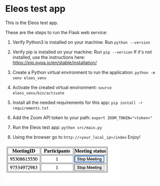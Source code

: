 # Eleos test app

This is the Eleos test app.

These are the steps to run the Flask web service:

1. Verify Python3 is installed on your machine: 
Run `python --version`

2. Verify pip is installed on your machine:
Run `pip --version` 
If it's not installed, use the instructions here: https://pip.pypa.io/en/stable/installation/

3. Create a Python virtual environment to run the application: 
`python -m venv eleos_venv
`
4. Activate the created virtual environment:
`source eleos_venv/bin/activate`

5. Install all the needed requirements for this app:
`pip install -r requirements.txt
`
6. Add the Zoom API token to your path:
`export ZOOM_TOKEN="<token>"
`
7. Run the Eleos test app:
`python src/main.py
`
8. Using the browser go to `http://<your_local_ip>/index`
Enjoy!

![alt text](https://raw.githubusercontent.com/pavelzag/Eleos/main/images/screenshot1.png)


